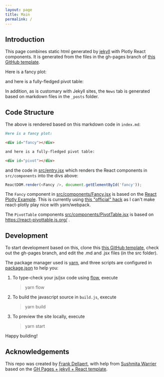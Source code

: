 ```yaml
---
layout: page
title: Main
permalink: /
---
```


## Introduction
This page combines static html generated by [jekyll](https://jekyllrb.com/) with Plotly React components. It is generated from the files in the gh-pages branch of [this GitHub template](https://github.com/dellaert/gh-pages-plotly). 

Here is a fancy plot:

<div id="fancy"></div>

and here is a fully-fledged pivot table:

<div id="pivot"></div>

In addition, as is customary with Jekyll sites, the `News` tab is generated based on markdown files in the `_posts` folder.

## Code Structure
The above is rendered based on this markdown code in `index.md`:

```md
Here is a fancy plot:

<div id="fancy"></div>

and here is a fully-fledged pivot table:

<div id="pivot"></div>
```

and the code in [src/entry.jsx](/src/entry.jsx) which renders the React components in `src/components` into the divs above:

``` js
ReactDOM.render(<Fancy />, document.getElementById('fancy'));
```

The `Fancy` component in [src/components/Fancy.jsx](/src/components/Fancy.jsx) is based on the [React Plotly Example](https://plotly.com/javascript/react/). This is currently using [this "official" hack](https://github.com/plotly/react-plotly.js/blob/master/README.md#loading-from-a-script-tag) as I can't make react-plotly play nice with yarn/webpack.

The `PivotTable` components [src/components/PivotTable.jsx](/src/components/PivotTable.jsx) is based on https://react-pivottable.js.org/ .

## Development
To start development based on this, clone this [this GitHub template](https://github.com/dellaert/gh-pages-plotly), check out the gh-pages branch, and edit the .md and .jsx files (in the src folder).

The package manager used is [yarn](https://yarnpkg.com/), and three scripts are configured in [package.json](package.json) to help you:
 
1. To type-check your js/jsx code using [flow](https://flow.org/en/docs/react/components/), execute

    > yarn flow

1. To build the javascript source in `build.js`, execute

    > yarn build

1. To preview the site locally, execute

    > yarn start

Happy building!


## Acknowledgements

This repo was created by [Frank Dellaert](http://dellaert.github.io/), with help from [Sushmita Warrier](https://twitter.com/SushmitaWarrier) based on the [GH Pages + jekyll + React template](https://github.com/dellaert/gh-pages-plotly).